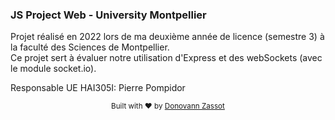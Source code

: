 <h3>JS Project Web - University Montpellier</h3>
<p>Projet réalisé en 2022 lors de ma deuxième année de licence (semestre 3) à la faculté des Sciences de Montpellier. <br>
Ce projet sert à évaluer notre utilisation d'Express et des webSockets (avec le module socket.io).</p>

Responsable UE HAI305I: Pierre Pompidor


<div align="center">
  <sub>Built with ❤︎ by <a href="https://github.com/J-hune">Donovann Zassot</a>
</div>
